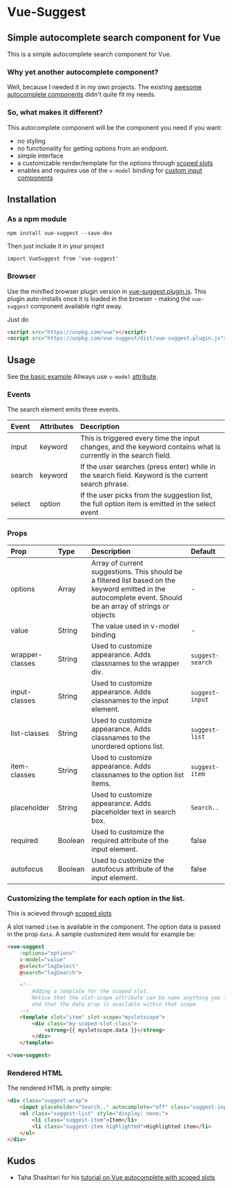# Vue-Suggest

## Simple autocomplete search component for Vue

This is a simple autocomplete search component for Vue.

### Why yet another autocomplete component?

Well, because I needed it in my own projects. The existing [awesome autocomplete components](https://github.com/vuejs/awesome-vue#autocomplete) didn't quite fit my needs.

### So, what makes it different?

This autocomplete component will be the component you need if you want:

* no styling
* no functionality for getting options from an endpoint.
* simple interface
* a customizable render/template for the options through [scoped slots](https://vuejs.org/v2/guide/components.html#Scoped-Slots)
* enables and requires use of the `v-model` binding for [custom input components](https://vuejs.org/v2/guide/components.html#Form-Input-Components-using-Custom-Events)

## Installation

### As a npm module

`npm install vue-suggest --save-dev`

Then just include it in your project

`import VueSuggest from 'vue-suggest'`

### Browser

Use the minified browser plugin version in [vue-suggest.plugin.js](dist/vue-suggest.plugin.js).
This plugin auto-installs once it is loaded in the browser - making the `vue-suggest` component available right away.

Just do

```html
<script src="https://unpkg.com/vue"></script>
<script src="https://unpkg.com/vue-suggest/dist/vue-suggest.plugin.js"></script>
```

## Usage

See [the basic example](examples/basic.html)
Allways use `v-model` [attribute](https://vuejs.org/v2/guide/components.html#Form-Input-Components-using-Custom-Events).


### Events

The search element emits three events.

| Event | Attributes | Description |
| :--- | :--- | :--- |
| input | keyword | This is triggered every time the input changes, and the keyword contains what is currently in the search field. |
| search | keyword | If the user searches (press enter) while in the search field. Keyword is the current search phrase. |
| select | option | If the user picks from the suggestion list, the full option item is emitted in the select event |

### Props

| Prop | Type | Description | Default |
| :--- | :--- | :--- | :--- |
| options | Array | Array of current suggestions. This should be a filtered list based on the keyword emitted in the autocomplete event. Should be an array of strings or objects | - |
| value | String | The value used in v-model binding | - |
| wrapper-classes | String | Used to customize appearance. Adds classnames to the wrapper div. | `suggest-search` |
| input-classes | String | Used to customize appearance. Adds classnames to the input element. | `suggest-input` |
| list-classes | String | Used to customize appearance. Adds classnames to the unordered options list. | `suggest-list` |
| item-classes | String | Used to customize appearance. Adds classnames to the option list items. | `suggest-item` |
| placeholder | String | Used to customize appearance. Adds placeholder text in search box. | `Search..` |
| required | Boolean | Used to customize the required attribute of the input element. | false |
| autofocus | Boolean | Used to customize the autofocus attribute of the input element. | false |

### Customizing the template for each option in the list.

This is acieved through [scoped slots](https://vuejs.org/v2/guide/components.html#Scoped-Slots)

A slot named `item` is available in the component. The option data is passed in the prop `data`.
A sample customized item would for example be:

```html
<vue-suggest
    :options="options"
    v-model="value"
    @select="logSelect"
    @search="logSearch">

    <!--
        Adding a template for the scoped slot.
        Notice that the slot-scope attribute can be name anything you like,
        and that the data prop is available within that scope.
    -->
    <template slot="item" slot-scope="myslotscope">
        <div class="my-scoped-slot-class">
            <strong>{{ myslotscope.data }}</strong>
        </div>
    </template>

</vue-suggest>
``` 

### Rendered HTML

The rendered HTML is pretty simple:

```html
<div class="suggest-wrap">
    <input placeholder="Search.." autocomplete="off" class="suggest-input">
    <ul class="suggest-list" style="display: none;">
        <li class="suggest-item">Item</li>
        <li class="suggest-item highlighted">Highlighted item</li>
    </ul>
</div>
```

## Kudos

* Taha Shashtari for his [tutorial on Vue autocomplete with scoped slots](http://taha-sh.com/blog/building-an-awesome-reusable-autocomplete-input-component-in-vue-21-part-one)
